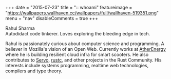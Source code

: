 +++
date = "2015-07-23"
title = ":: whoami"
featureimage = "https://wallpapers.wallhaven.cc/wallpapers/full/wallhaven-519351.png"
menu = "nav"
disableComments = true
+++

Rahul Sharma <br>
Autodidact code tinkerer. Loves exploring the bleeding edge in tech.

Rahul is passionately curious about computer science and programming. A believer in Mozilla's vision of an Open Web.  Currently works at [AtherEnergy](https://www.atherenergy.com/) where he is building resilient cloud infra for smart scooters. He also contributes to [Servo](https://github.com/servo/servo), [rustc](https://github.com/rust-lang/rust), and  other projects in the Rust Community. His interests include systems programming, realtime web technologies, compilers and type theory.

